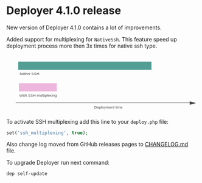 # Deployer 4.1.0 release

New version of Deployer 4.1.0 contains a lot of improvements. 

Added support for multiplexing for `NativeSsh`. This feature speed up deployment process more then 3x times for native ssh type. 

<svg width="607" height="185" viewBox="0 0 607 185" xmlns="http://www.w3.org/2000/svg">
 <g>
  <title>Deploymet speen up graph</title>
  <rect stroke="#000" id="svg_1" height="26" width="422.000015" y="23" x="37.5" stroke-width="0" fill="#529D94"/>
  <rect stroke="#000" id="svg_2" height="26" width="119.999988" y="91" x="39.5" stroke-width="0" fill="#EDB6DC"/>
  <path id="svg_3" d="m13.5,311" opacity="0.5" stroke-opacity="null" stroke-width="0" stroke="#000" fill="#619E73"/>
  <line stroke-linecap="null" stroke-linejoin="null" id="svg_5" y2="153" x2="584.508108" y1="153" x1="29.5" fill-opacity="null" stroke-opacity="null" stroke="#000" fill="none"/>
  <text xml:space="preserve" text-anchor="start" font-family="Helvetica, Arial, sans-serif" font-size="12" id="svg_7" y="65.5" x="42" stroke-opacity="null" stroke-width="0" stroke="#000" fill="#444444">Native SSH</text>
  <text xml:space="preserve" text-anchor="start" font-family="Helvetica, Arial, sans-serif" font-size="12" id="svg_8" y="133.5" x="41" stroke-opacity="null" stroke-width="0" stroke="#000" fill="#444444">With SSH multiplexing</text>
  <text xml:space="preserve" text-anchor="start" font-family="Helvetica, Arial, sans-serif" font-size="12" id="svg_9" y="170.5" x="278" stroke-opacity="null" stroke-width="0" stroke="#000" fill="#444444">Deployment time</text>
  <path stroke="#000" transform="rotate(90 590.6399536132814,153.89062500000006) " id="svg_10" d="m585.139966,163.890618l5.5,-19.999992l5.5,19.999992l-11,0z" stroke-opacity="null" stroke-width="0" fill="#444444"/>
 </g>
</svg>

To activate SSH multiplexing add this line to your `deploy.php` file:

```php
set('ssh_multiplexing', true);
```

Also change log moved from GitHub releases pages to [CHANGELOG.md](https://github.com/deployphp/deployer/blob/master/CHANGELOG.md#v410) file.

To upgrade Deployer run next command:

```sh
dep self-update
```
